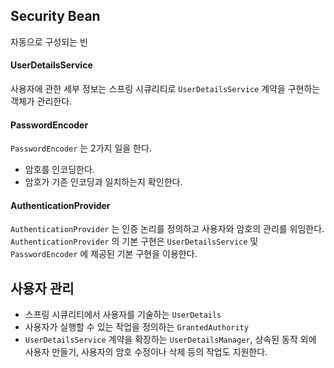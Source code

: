 ## Security Bean

자동으로 구성되는 빈

#### UserDetailsService
사용자에 관한 세부 정보는 스프링 시큐리티로 `UserDetailsService` 계약을 구현하는 객체가 관리한다.

#### PasswordEncoder
`PasswordEncoder` 는 2가지 일을 한다.
- 암호를 인코딩한다.
- 암호가 기존 인코딩과 일치하는지 확인한다.

#### AuthenticationProvider
`AuthenticationProvider` 는 인증 논리를 정의하고 사용자와 암호의 관리를 위임한다.
`AuthenticationProvider` 의 기본 구현은 `UserDetailsService` 및 `PasswordEncoder` 에 제공된 기본 구현을 이용한다.

## 사용자 관리

- 스프링 시큐리티에서 사용자를 기술하는 `UserDetails`
- 사용자가 실행할 수 있는 작업을 정의하는 `GrantedAuthority`
- `UserDetailsService` 계약을 확장하는 `UserDetailsManager`, 상속된 동작 외에 사용자 만들기, 사용자의 암호 수정이나 삭제 등의 작업도 지원한다.